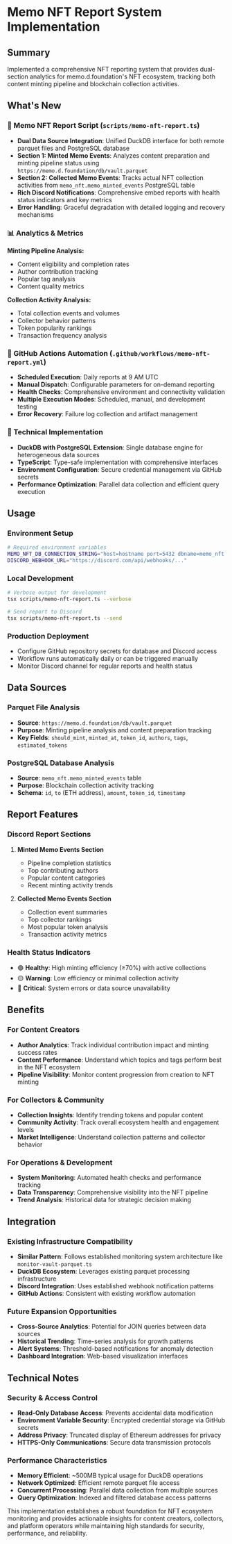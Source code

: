 # Memo NFT Report System Implementation

## Summary

Implemented a comprehensive NFT reporting system that provides dual-section analytics for memo.d.foundation's NFT ecosystem, tracking both content minting pipeline and blockchain collection activities.

## What's New

### 🎨 Memo NFT Report Script (`scripts/memo-nft-report.ts`)

- **Dual Data Source Integration**: Unified DuckDB interface for both remote parquet files and PostgreSQL database
- **Section 1: Minted Memo Events**: Analyzes content preparation and minting pipeline status using `https://memo.d.foundation/db/vault.parquet`
- **Section 2: Collected Memo Events**: Tracks actual NFT collection activities from `memo_nft.memo_minted_events` PostgreSQL table
- **Rich Discord Notifications**: Comprehensive embed reports with health status indicators and key metrics
- **Error Handling**: Graceful degradation with detailed logging and recovery mechanisms

### 📊 Analytics & Metrics

**Minting Pipeline Analysis:**

- Content eligibility and completion rates
- Author contribution tracking
- Popular tag analysis
- Content quality metrics

**Collection Activity Analysis:**

- Total collection events and volumes
- Collector behavior patterns
- Token popularity rankings
- Transaction frequency analysis

### 🤖 GitHub Actions Automation (`.github/workflows/memo-nft-report.yml`)

- **Scheduled Execution**: Daily reports at 9 AM UTC
- **Manual Dispatch**: Configurable parameters for on-demand reporting
- **Health Checks**: Comprehensive environment and connectivity validation
- **Multiple Execution Modes**: Scheduled, manual, and development testing
- **Error Recovery**: Failure log collection and artifact management

### 🔧 Technical Implementation

- **DuckDB with PostgreSQL Extension**: Single database engine for heterogeneous data sources
- **TypeScript**: Type-safe implementation with comprehensive interfaces
- **Environment Configuration**: Secure credential management via GitHub secrets
- **Performance Optimization**: Parallel data collection and efficient query execution

## Usage

### Environment Setup

```bash
# Required environment variables
MEMO_NFT_DB_CONNECTION_STRING="host=hostname port=5432 dbname=memo_nft user=username password=password"
DISCORD_WEBHOOK_URL="https://discord.com/api/webhooks/..."
```

### Local Development

```bash
# Verbose output for development
tsx scripts/memo-nft-report.ts --verbose

# Send report to Discord
tsx scripts/memo-nft-report.ts --send
```

### Production Deployment

- Configure GitHub repository secrets for database and Discord access
- Workflow runs automatically daily or can be triggered manually
- Monitor Discord channel for regular reports and health status

## Data Sources

### Parquet File Analysis

- **Source**: `https://memo.d.foundation/db/vault.parquet`
- **Purpose**: Minting pipeline analysis and content preparation tracking
- **Key Fields**: `should_mint`, `minted_at`, `token_id`, `authors`, `tags`, `estimated_tokens`

### PostgreSQL Database Analysis

- **Source**: `memo_nft.memo_minted_events` table
- **Purpose**: Blockchain collection activity tracking
- **Schema**: `id`, `to` (ETH address), `amount`, `token_id`, `timestamp`

## Report Features

### Discord Report Sections

1. **Minted Memo Events Section**

   - Pipeline completion statistics
   - Top contributing authors
   - Popular content categories
   - Recent minting activity trends

2. **Collected Memo Events Section**
   - Collection event summaries
   - Top collector rankings
   - Most popular token analysis
   - Transaction activity metrics

### Health Status Indicators

- 🟢 **Healthy**: High minting efficiency (≥70%) with active collections
- 🟡 **Warning**: Low efficiency or minimal collection activity
- 🔴 **Critical**: System errors or data source unavailability

## Benefits

### For Content Creators

- **Author Analytics**: Track individual contribution impact and minting success rates
- **Content Performance**: Understand which topics and tags perform best in the NFT ecosystem
- **Pipeline Visibility**: Monitor content progression from creation to NFT minting

### For Collectors & Community

- **Collection Insights**: Identify trending tokens and popular content
- **Community Activity**: Track overall ecosystem health and engagement levels
- **Market Intelligence**: Understand collection patterns and collector behavior

### For Operations & Development

- **System Monitoring**: Automated health checks and performance tracking
- **Data Transparency**: Comprehensive visibility into the NFT pipeline
- **Trend Analysis**: Historical data for strategic decision making

## Integration

### Existing Infrastructure Compatibility

- **Similar Pattern**: Follows established monitoring system architecture like `monitor-vault-parquet.ts`
- **DuckDB Ecosystem**: Leverages existing parquet processing infrastructure
- **Discord Integration**: Uses established webhook notification patterns
- **GitHub Actions**: Consistent with existing workflow automation

### Future Expansion Opportunities

- **Cross-Source Analytics**: Potential for JOIN queries between data sources
- **Historical Trending**: Time-series analysis for growth patterns
- **Alert Systems**: Threshold-based notifications for anomaly detection
- **Dashboard Integration**: Web-based visualization interfaces

## Technical Notes

### Security & Access Control

- **Read-Only Database Access**: Prevents accidental data modification
- **Environment Variable Security**: Encrypted credential storage via GitHub secrets
- **Address Privacy**: Truncated display of Ethereum addresses for privacy
- **HTTPS-Only Communications**: Secure data transmission protocols

### Performance Characteristics

- **Memory Efficient**: ~500MB typical usage for DuckDB operations
- **Network Optimized**: Efficient remote parquet file access
- **Concurrent Processing**: Parallel data collection from multiple sources
- **Query Optimization**: Indexed and filtered database access patterns

This implementation establishes a robust foundation for NFT ecosystem monitoring and provides actionable insights for content creators, collectors, and platform operators while maintaining high standards for security, performance, and reliability.
